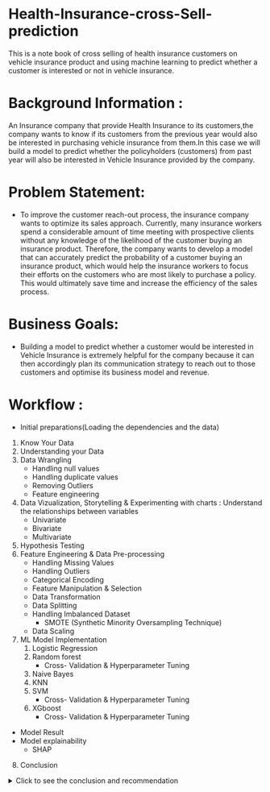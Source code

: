 # Health-Insurance-cross-Sell-prediction
This is a note book of cross selling of health insurance customers on vehicle insurance product and using machine learning to predict whether a customer is interested or not in vehicle insurance.

# Background Information :
An Insurance company that provide Health Insurance to its customers,the company wants to know if its customers from the previous year would also be interested in purchasing vehicle insurance from them.In this case we will build a model to predict whether the policyholders (customers) from past year will also be interested in Vehicle Insurance provided by the company.

# Problem Statement:
* To improve the customer reach-out process, the insurance company wants to optimize its sales approach. Currently, many insurance workers spend a considerable amount of time meeting with prospective clients without any knowledge of the likelihood of the customer buying an insurance product. Therefore, the company wants to develop a model that can accurately predict the probability of a customer buying an insurance product, which would help the insurance workers to focus their efforts on the customers who are most likely to purchase a policy. This would ultimately save time and increase the efficiency of the sales process.

# Business Goals: 
* Building a model to predict whether a customer would be interested in Vehicle Insurance is extremely helpful for the company because it can then accordingly plan its communication strategy to reach out to those customers and optimise its business model and revenue.

# Workflow :
* Initial preparations(Loading the dependencies and the data)

1. Know Your Data
2. Understanding your Data
3. Data Wrangling
     * Handling null values
     * Handling duplicate values
     * Removing Outliers
     * Feature engineering
4. Data Vizualization, Storytelling & Experimenting with charts : Understand the relationships between variables
     * Univariate
     * Bivariate
     * Multivariate
5. Hypothesis Testing
6. Feature Engineering & Data Pre-processing
     * Handling Missing Values
     * Handling Outliers
     * Categorical Encoding
     * Feature Manipulation & Selection
     * Data Transformation
     * Data Splitting
     * Handling Imbalanced Dataset
         * SMOTE (Synthetic Minority Oversampling Technique)
     * Data Scaling
7. ML Model Implementation
     1. Logistic Regression
     2. Random forest
        * Cross- Validation & Hyperparameter Tuning
     3. Naive Bayes
     4. KNN
     5. SVM
        * Cross- Validation & Hyperparameter Tuning
     6. XGboost
        * Cross- Validation & Hyperparameter Tuning
* Model Result
* Model explainability
    * SHAP
8. Conclusion

<details>
<summary>Click to see the conclusion and recommendation</summary>
<br>

## Conclusion: 
Conclusions drawn from EDA  -:
1. From this dataset of health insurance, Only 12 percent of people are interested in Vehicle Insurance.
2. Almost 96%(53-> between 1-2 Year + 43 -> less than 1 Year) of customers have a vehicle age that's less than 2 years. from our analysis, customers who has more        than 2 years of vehicle age are more interested with vehicle insurance advertisment, while customers who has less then one year of vehicle age, only 4% of them         are actually interesred with vehicle insurance.
      * 17.3 % people with Vehicle age between 1 to 2 years are interested in Insurance.
      * 4.37 % people having vehicle age less than 1 year are interested in insurance.
      * 29.37 % people having vehicle age more than 2 years are interested in Insurance.
3. we also found out that a newer vehicle are more likely to have a vehicle insurance, with vehicle that's less than one year 66% of those are insured , vehicle        that's older than one year but less than 2 years are 33% insured, while less than one percent of vehicle that's older than 2 years are insured. This should            explain why customer who owns a newer vehicle are less likely to be intersted with insurance promotion, because they probably alredy have one.
4. Almost every customer who already have a vehicle insurance is not interested with another vehicle insurance. 54% people are not insured yet.out of all customer who does not have a vehicle insurance almost a quarter(23%) of them are intersted with vehicle insurance.
5. Middle age people are more interested in vehicle insurance (20.04%) as compared to Oldage(9.68%) and Youngage (6.55%).
6. 71% middle age people are not previously insured. 63% Oldage and 37% Young age customers are not insured yet.
7. Customers who never had vehicle damaged only 0.5 % of those customers are intersted with vehicle insurance, 87% of customers who never had any vehicle damaged already have a vehicle insurance.
8. 99% of Youngage have a vehicle that's less than one year of age, and from our analysis before that vehicle that's less than one year are 66% already insured. also almost 63% of Youngage people are already have vehicle insurance. This conculed that Youngage are more likely to already have a vehicle insurance before our vehicle insurance team approached, and that's a major factor why Youngage are least likely to be interested with our vehicle insurance, because they already have one.
So who's actually interested with our vehicle insurance ? From the responses there are 12 % of our health insurance customers are interested with the vehicle insurance product but who are those **people?**

First, Customer who does not have a a vehicle insurance, out of all customers who does not have a vehicle insurance 22.5 % of them says that they're interested with vehicle insurance product

customers who has vehicle that's older than 2 years our analysis before mentioned that only less than one percent of car that's older than 2 years are previouly insured, by not having a vehicle insurance they're more likely to be intersted with our vehicle insurance, our data show's that customer who has vehicle that's more than 2 years are 7 times more likely to be intersted with vehicle insurance compared to customer who own a vehicle less than one year.

customers who have had a vehicle damaged in the past from our analysis we found out that 95 % of customers who have had vehicle damage in the past still doesn't have a vehicle insurance.

